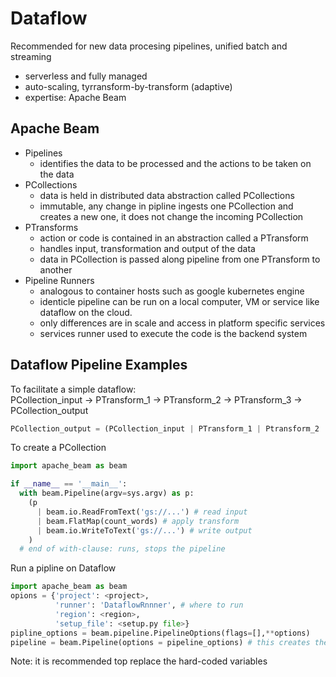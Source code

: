 # Dataflow

Recommended for new data procesing pipelines, unified batch and streaming
- serverless and fully managed
- auto-scaling, tyrransform-by-transform (adaptive)
- expertise: Apache Beam

## Apache Beam
- Pipelines
  - identifies the data to be processed and the actions to be taken on the data
- PCollections
  -  data is held in distributed data abstraction called PCollections
  -  immutable, any change in pipline ingests one PCollection and creates a new one, it does not change the incoming PCollection
- PTransforms
  -  action or code is contained in an abstraction called a PTransform
  -  handles input, transformation and output of the data
  -  data in PCollection is passed along pipeline from one PTransform to another
- Pipeline Runners
  -  analogous to container hosts such as google kubernetes engine
  -  identicle pipeline can be run on a local computer, VM or service like dataflow on the cloud.
  -  only differences are in scale and access in platform specific services
  -  services runner used to execute the code is the backend system

## Dataflow Pipeline Examples
To facilitate a simple dataflow:  
PCollection_input -> PTransform_1 -> PTransform_2 -> PTransform_3 -> PCollection_output  
```Python
PCollection_output = (PCollection_input | PTransform_1 | Ptransform_2 | PTransform_3)
```  
  
To create a PCollection  
```Python
import apache_beam as beam

if __name__ == '__main__':
  with beam.Pipeline(argv=sys.argv) as p:
    (p
      | beam.io.ReadFromText('gs://...') # read input
      | beam.FlatMap(count_words) # apply transform
      | beam.io.WriteToText('gs://...') # write output
    )
  # end of with-clause: runs, stops the pipeline
```  
  
Run a pipline on Dataflow  
```Python
import apache_beam as beam
opions = {'project': <project>,
          'runner': 'DataflowRnnner', # where to run
          'region': <region>,
          'setup_file': <setup.py file>}
pipline_options = beam.pipeline.PipelineOptions(flags=[],**options)
pipeline = beam.Pipeline(options = pipeline_options) # this creates the pipeline
```
Note: it is recommended top replace the hard-coded variables
